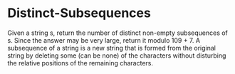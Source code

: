 # Distinct-Subsequences
Given a string s, return the number of distinct non-empty subsequences of s. Since the answer may be very large, return it modulo 109 + 7.  A subsequence of a string is a new string that is formed from the original string by deleting some (can be none) of the characters without disturbing the relative positions of the remaining characters. 
